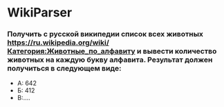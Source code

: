 # WikiParser
### Получить с русской википедии список всех животных https://ru.wikipedia.org/wiki/Категория:Животные_по_алфавиту и вывести количество животных на каждую букву алфавита. Результат должен получиться в следующем виде:
- А: 642
- Б: 412
- В:....
